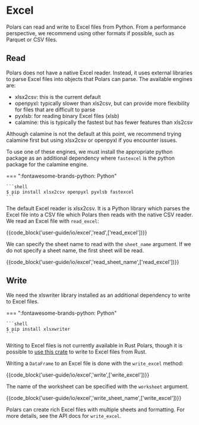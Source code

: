 # Excel

Polars can read and write to Excel files from Python.
From a performance perspective, we recommend using other formats if possible, such as Parquet or CSV files.

## Read

Polars does not have a native Excel reader. Instead, it uses external libraries to parse Excel files into objects that Polars can parse. The available engines are:
- xlsx2csv: this is the current default
- openpyxl: typically slower than xls2csv, but can provide more flexibility for files that are difficult to parse
- pyxlsb: for reading binary Excel files (xlsb)
- calamine: this is typically the fastest but has fewer features than xls2csv

Although calamine is not the default at this point, we recommend trying calamine first but using xlsx2csv or openpyxl if you encounter issues.

To use one of these engines, we must install the appropriate python package as an additional dependency where `fastexcel` is the python package for the calamine engine.

=== ":fontawesome-brands-python: Python"

    ```shell
    $ pip install xlsx2csv openpyxl pyxlsb fastexcel
    ```

The default Excel reader is xlsx2csv.
It is a Python library which parses the Excel file into a CSV file which Polars then reads with the native CSV reader.
We read an Excel file with `read_excel`:

{{code_block('user-guide/io/excel','read',['read_excel'])}}

We can specify the sheet name to read with the `sheet_name` argument. If we do not specify a sheet name, the first sheet will be read.

{{code_block('user-guide/io/excel','read_sheet_name',['read_excel'])}}

## Write

We need the xlswriter library installed as an additional dependency to write to Excel files.

=== ":fontawesome-brands-python: Python"

    ```shell
    $ pip install xlsxwriter
    ```

Writing to Excel files is not currently available in Rust Polars, though it is possible to [use this crate](https://docs.rs/crate/xlsxwriter/latest) to write to Excel files from Rust.

Writing a `DataFrame` to an Excel file is done with the `write_excel` method:

{{code_block('user-guide/io/excel','write',['write_excel'])}}

The name of the worksheet can be specified with the `worksheet` argument.

{{code_block('user-guide/io/excel','write_sheet_name',['write_excel'])}}

Polars can create rich Excel files with multiple sheets and formatting. For more details, see the API docs for `write_excel`.
